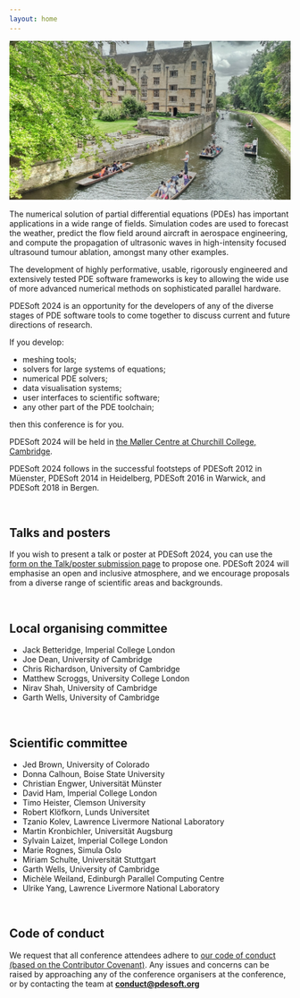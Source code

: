 ```yaml
---
layout: home
---
```


![Cambridge](/assets/images/cambridge-stock-image.jpg)

The numerical solution of partial differential equations (PDEs) has important applications in a wide range of fields. Simulation codes are used to forecast the weather, predict the flow field around aircraft in aerospace engineering, and compute the propagation of ultrasonic waves in high-intensity focused ultrasound tumour ablation, amongst many other examples.

The development of highly performative, usable, rigorously engineered and extensively tested PDE software frameworks is key to allowing the wide use of more advanced numerical methods on sophisticated parallel hardware.

PDESoft 2024 is an opportunity for the developers of any of the diverse stages of PDE software tools to come together to discuss current and future directions of research.

If you develop:

* meshing tools;
* solvers for large systems of equations;
* numerical PDE solvers;
* data visualisation systems;
* user interfaces to scientific software;
* any other part of the PDE toolchain;

then this conference is for you.

PDESoft 2024 will be held in [the Møller Centre at Churchill College, Cambridge](/location/).

PDESoft 2024 follows in the successful footsteps of PDESoft 2012 in Müenster, PDESoft 2014 in Heidelberg, PDESoft 2016 in Warwick, and PDESoft 2018 in Bergen.

&nbsp;

## Talks and posters
If you wish to present a talk or poster at PDESoft 2024, you can use the [form on the Talk/poster submission page](/submit/) to propose one.
PDESoft 2024 will emphasise an open and inclusive atmosphere, and we encourage proposals from a diverse range of scientific areas and backgrounds.

&nbsp;

## Local organising committee
- Jack Betteridge, Imperial College London
- Joe Dean, University of Cambridge
- Chris Richardson, University of Cambridge
- Matthew Scroggs, University College London
- Nirav Shah, University of Cambridge
- Garth Wells, University of Cambridge

&nbsp;

## Scientific committee

- Jed Brown, University of Colorado
- Donna Calhoun, Boise State University
- Christian Engwer, Universität Münster
- David Ham, Imperial College London
- Timo Heister, Clemson University
- Robert Klöfkorn, Lunds Universitet
- Tzanio Kolev, Lawrence Livermore National Laboratory
- Martin Kronbichler, Universität Augsburg
- Sylvain Laizet, Imperial College London
- Marie Rognes, Simula Oslo
- Miriam Schulte, Universität Stuttgart
- Garth Wells, University of Cambridge
- Michèle Weiland, Edinburgh Parallel Computing Centre
- Ulrike Yang, Lawrence Livermore National Laboratory

&nbsp;

## Code of conduct
We request that all conference attendees adhere to [our code of conduct (based on the Contributor Covenant)](/code-of-conduct/).
Any issues and concerns can be raised
by approaching any of the conference organisers at the conference,
or by contacting the team at **conduct@pdesoft.org**
